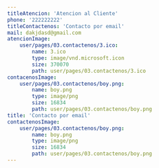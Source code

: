```yaml
---
titleAtencion: 'Atencion al Cliente'
phone: '222222222'
titleContactenos: 'Contacto por email'
mail: dakjdasd@gmail.com
atencionImage:
    user/pages/03.contactenos/3.ico:
        name: 3.ico
        type: image/vnd.microsoft.icon
        size: 370070
        path: user/pages/03.contactenos/3.ico
contacenosImage:
    user/pages/03.contactenos/boy.png:
        name: boy.png
        type: image/png
        size: 16834
        path: user/pages/03.contactenos/boy.png
title: 'Contacto por email'
contactenosImage:
    user/pages/03.contactenos/boy.png:
        name: boy.png
        type: image/png
        size: 16834
        path: user/pages/03.contactenos/boy.png
---
```


